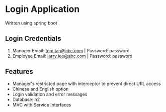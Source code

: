 # Login Application
Written using spring boot

## Login Credentials
1. Manager
Email: tom.tan@abc.com | Password: password
2. Employee
Email: larry.lee@abc.com | Password: password

## Features
* Manager's restricted page with interceptor to prevent direct URL access
* Chinese and English option
* Login validation and error messages
* Database: h2
* MVC with Service Interfaces